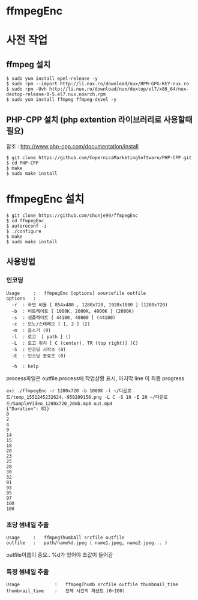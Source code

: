 ffmpegEnc
==============
# 사전 작업
## ffmpeg 설치

```shell
$ sudo yum install epel-release -y
$ sudo rpm --import http://li.nux.ro/download/nux/RPM-GPG-KEY-nux.ro
$ sudo rpm -Uvh http://li.nux.ro/download/nux/dextop/el7/x86_64/nux-dextop-release-0-5.el7.nux.noarch.rpm
$ sudo yum install ffmpeg ffmpeg-devel -y
```
## PHP-CPP 설치  (php extention 라이브러리로 사용할때 필요)
참조 : http://www.php-cpp.com/documentation/install
```shell
$ git clone https://github.com/CopernicaMarketingSoftware/PHP-CPP.git
$ cd PHP-CPP
$ make
$ sudo make install
```

# ffmpegEnc 설치
```shell
$ git clone https://github.com/chunje99/ffmpegEnc
$ cd ffmpegEnc
$ autoreconf -i
$ ./configure
$ make
$ sudo make install
```
## 사용방법
### 인코딩
```shell
Usage     :   ffmpegEnc [options] sourcefile outfile
options   :
  -r  : 화면 비율 [ 854x480 , 1280x720, 1920x1080 ] (1280x720)
  -b  : 비트레이트 [ 1000K, 2000K, 4000K ] (2000K)
  -s  : 샘플레이트 [ 44100, 48000 ] (44100)
  -c  : 모노/스테레오 [ 1, 2 ] (2)
  -m  : 음소거 (0)
  -l  : 로고  [ path ] ()
  -L  : 로고 위치 [ C (center), TR (top right)] (C)
  -S  : 인코딩 시작초 (0)
  -E  : 인코딩 종료초 (0)

  -h  : help
```
 process파일은 outfile.process에 작업상황 표시, 마지막 line 이 최종 progress
 ```
 ex) ./ffmpegEnc -r 1280x720 -b 1000K -l ~/다운로드/temp_1551245232624.-959209158.png -L C -S 10 -E 20 ~/다운로드/SampleVideo_1280x720_20mb.mp4 out.mp4
{"Duration": 82}
0
2
4
9
14
15
18
20
23
25
28
30
32
91
93
95
97
100
100
```
###  초당 썸네일 추출
```shell
Usage     :   ffmpegThumbAll srcfile outfile
outfile   :   path/name%d.jpeg ( name1.jpeg, name2.jpeg... )
```
outfile이름이 중요.. %d가 있어야 초값이 들어감

###  특정 썸네일 추출
```shell
Usage             :   ffmpegThumb srcfile outfile thumbnail_time
thumbnail_time    :   전체 시간의 퍼센트 (0~100)
```
